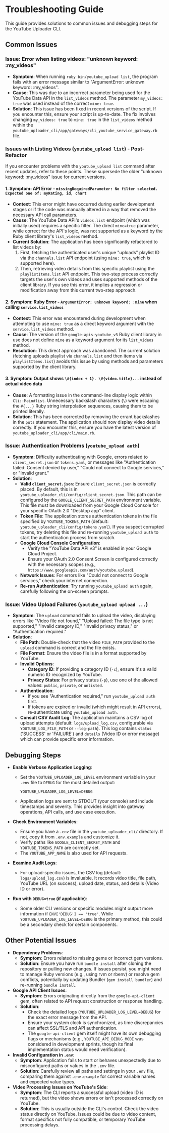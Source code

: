 # Troubleshooting Guide

This guide provides solutions to common issues and debugging steps for the YouTube Uploader CLI.

## Common Issues

### Issue: Error when listing videos: "unknown keyword: :my_videos"
- **Symptom**: When running `ruby bin/youtube_upload list`, the program fails with an error message similar to "ArgumentError: unknown keyword: :my_videos".
- **Cause**: This was due to an incorrect parameter being used for the YouTube Data API in the `list_videos` method. The parameter `my_videos: true` was used instead of the correct `mine: true`.
- **Solution**: This issue has been fixed in recent versions of the script. If you encounter this, ensure your script is up-to-date. The fix involves changing `my_videos: true` to `mine: true` in the `list_videos` method within the `youtube_uploader_cli/app/gateways/cli_youtube_service_gateway.rb` file.

### Issues with Listing Videos (`youtube_upload list`) - Post-Refactor

If you encounter problems with the `youtube_upload list` command after recent updates, refer to these points. These supersede the older "unknown keyword: :my_videos" issue for current versions.

#### 1. Symptom: API Error - `missingRequiredParameter: No filter selected. Expected one of: myRating, id, chart`
*   **Context**: This error might have occurred during earlier development stages or if the code was manually altered in a way that removed the necessary API call parameters.
*   **Cause**: The YouTube Data API's `videos.list` endpoint (which was initially used) requires a specific filter. The direct `mine=true` parameter, while correct for the API's logic, was not supported as a keyword by the Ruby client library's `list_videos` method.
*   **Current Solution**: The application has been significantly refactored to list videos by:
    1.  First, fetching the authenticated user's unique "uploads" playlist ID via the `channels.list` API endpoint (using `mine: true`, which *is* supported here).
    2.  Then, retrieving video details from this specific playlist using the `playlistItems.list` API endpoint.
    This two-step process correctly targets the user's own videos and uses supported methods of the client library. If you see this error, it implies a regression or modification away from this current two-step approach.

#### 2. Symptom: Ruby Error - `ArgumentError: unknown keyword: :mine` when calling `service.list_videos`
*   **Context**: This error was encountered during development when attempting to use `mine: true` as a direct keyword argument with the `service.list_videos` method.
*   **Cause**: The version of the `google-apis-youtube_v3` Ruby client library in use does not define `mine` as a keyword argument for its `list_videos` method.
*   **Resolution**: This direct approach was abandoned. The current solution (fetching uploads playlist via `channels.list` and then items via `playlistItems.list`) avoids this issue by using methods and parameters supported by the client library.

#### 3. Symptom: Output shows `\#{index + 1}. \#{video.title}...` instead of actual video data
*   **Cause**: A formatting issue in the command-line display logic within `Cli::Main#list`. Unnecessary backslash characters (`\`) were escaping the `#{...}` Ruby string interpolation sequences, causing them to be printed literally.
*   **Solution**: This has been corrected by removing the errant backslashes in the `puts` statement. The application should now display video details correctly. If you encounter this, ensure you have the latest version of `youtube_uploader_cli/app/cli/main.rb`.

### Issue: Authentication Problems (`youtube_upload auth`)
- **Symptom**: Difficulty authenticating with Google, errors related to `client_secret.json` or `tokens.yaml`, or messages like "Authentication failed: Consent denied by user," "Could not connect to Google services," or "Invalid grant."
- **Solution**:
    - **Valid `client_secret.json`**: Ensure `client_secret.json` is correctly placed. By default, this is in `youtube_uploader_cli/config/client_secret.json`. This path can be configured by the `GOOGLE_CLIENT_SECRET_PATH` environment variable. This file must be downloaded from your Google Cloud Console for your specific OAuth 2.0 "Desktop app" client.
    - **Token File**: The application stores authentication tokens in the file specified by `YOUTUBE_TOKENS_PATH` (default: `youtube_uploader_cli/config/tokens.yaml`). If you suspect corrupted tokens, try deleting this file and re-running `youtube_upload auth` to start the authentication process from scratch.
    - **Google Cloud Console Configuration**:
        - Verify the "YouTube Data API v3" is enabled in your Google Cloud Project.
        - Ensure your OAuth 2.0 Consent Screen is configured correctly with the necessary scopes (e.g., `https://www.googleapis.com/auth/youtube.upload`).
    - **Network Issues**: For errors like "Could not connect to Google services," check your internet connection.
    - **Re-run Authentication**: Try running `youtube_upload auth` again, carefully following the on-screen prompts.

### Issue: Video Upload Failures (`youtube_upload upload ...`)
- **Symptom**: The `upload` command fails to upload the video, displaying errors like "Video file not found," "Upload failed: The file type is not supported," "Invalid category ID," "Invalid privacy status," or "Authentication required."
- **Solution**:
    - **File Path**: Double-check that the video `FILE_PATH` provided to the `upload` command is correct and the file exists.
    - **File Format**: Ensure the video file is in a format supported by YouTube.
    - **Invalid Options**:
        - **Category ID**: If providing a category ID (`-c`), ensure it's a valid numeric ID recognized by YouTube.
        - **Privacy Status**: For privacy status (`-p`), use one of the allowed values: `public`, `private`, or `unlisted`.
    - **Authentication**:
        - If you see "Authentication required," run `youtube_upload auth` first.
        - If tokens are expired or invalid (which might result in API errors), re-authenticate using `youtube_upload auth`.
    - **Consult CSV Audit Log**: The application maintains a CSV log of upload attempts (default: `logs/upload_log.csv`, configurable via `YOUTUBE_LOG_FILE_PATH` or `--log-path`). This log contains `status` ('SUCCESS' or 'FAILURE') and `details` (Video ID or error message) which can provide specific error information.

## Debugging Steps

- **Enable Verbose Application Logging**:
    - Set the `YOUTUBE_UPLOADER_LOG_LEVEL` environment variable in your `.env` file to `DEBUG` for the most detailed output:
      ```
      YOUTUBE_UPLOADER_LOG_LEVEL=DEBUG
      ```
    - Application logs are sent to STDOUT (your console) and include timestamps and severity. This provides insight into gateway operations, API calls, and use case execution.

- **Check Environment Variables**:
    - Ensure you have a `.env` file in the `youtube_uploader_cli/` directory. If not, copy it from `.env.example` and customize it.
    - Verify paths like `GOOGLE_CLIENT_SECRET_PATH` and `YOUTUBE_TOKENS_PATH` are correctly set.
    - The `YOUTUBE_APP_NAME` is also used for API requests.

- **Examine Audit Logs**:
    - For upload-specific issues, the CSV log (default: `logs/upload_log.csv`) is invaluable. It records video title, file path, YouTube URL (on success), upload date, status, and details (Video ID or error).

- **Run with `DEBUG=true` (if applicable)**:
    - Some older CLI versions or specific modules might output more information if `ENV['DEBUG'] == 'true'`. While `YOUTUBE_UPLOADER_LOG_LEVEL=DEBUG` is the primary method, this could be a secondary check for certain components.

## Other Potential Issues

- **Dependency Problems**:
    - **Symptom**: Errors related to missing gems or incorrect gem versions.
    - **Solution**: Ensure you have run `bundle install` after cloning the repository or pulling new changes. If issues persist, you might need to manage Ruby versions (e.g., using rvm or rbenv) or resolve gem conflicts, potentially by updating Bundler (`gem install bundler`) and re-running `bundle install`.
- **Google API Client Issues**:
    - **Symptom**: Errors originating directly from the `google-api-client` gem, often related to API request construction or response handling.
    - **Solution**:
        - Check the detailed logs (`YOUTUBE_UPLOADER_LOG_LEVEL=DEBUG`) for the exact error message from the API.
        - Ensure your system clock is synchronized, as time discrepancies can affect SSL/TLS and API authentication.
        - The `google-api-client` gem itself might have its own debugging flags or mechanisms (e.g., `YOUTUBE_API_DEBUG_MODE` was considered in development sprints, though its final implementation status would need verification).
- **Invalid Configuration in `.env`**:
    - **Symptom**: Application fails to start or behaves unexpectedly due to misconfigured paths or values in the `.env` file.
    - **Solution**: Carefully review all paths and settings in your `.env` file, comparing them against `.env.example` for correct variable names and expected value types.
- **Video Processing Issues on YouTube's Side**:
    - **Symptom**: The CLI reports a successful upload (video ID is returned), but the video shows errors or isn't processed correctly on YouTube.
    - **Solution**: This is usually outside the CLI's control. Check the video status directly on YouTube. Issues could be due to video content, format specifics not fully compatible, or temporary YouTube processing delays.

